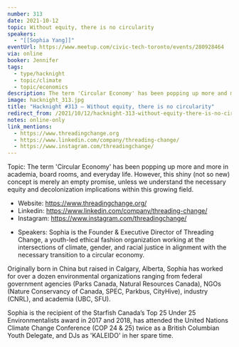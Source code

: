 ```yaml
---
number: 313
date: 2021-10-12
topic: Without equity, there is no circularity
speakers:
  - "[[Sophia Yang]]"
eventUrl: https://www.meetup.com/civic-tech-toronto/events/280928464
via: online
booker: Jennifer
tags:
  - type/hacknight
  - topic/climate
  - topic/economics
description: The term 'Circular Economy' has been popping up more and more in academia, board rooms, and everyday life. However, this shiny (not so new) concept is merely an empty promise, unless we understand the necessary equity and decolonization implications within this growing field.
image: hacknight_313.jpg
title: "Hacknight #313 – Without equity, there is no circularity"
redirect_from: /2021/10/12/hacknight-313-without-equity-there-is-no-circularity-with-sophia-yang/
notes: online-only
link_mentions:
  - https://www.threadingchange.org
  - https://www.linkedin.com/company/threading-change/
  - https://www.instagram.com/threadingchange/
---
```


Topic:
The term 'Circular Economy' has been popping up more and more in academia, board rooms, and everyday life. However, this shiny (not so new) concept is merely an empty promise, unless we understand the necessary equity and decolonization implications within this growing field.

- Website: https://www.threadingchange.org/
- Linkedin: https://www.linkedin.com/company/threading-change/
- Instagram: https://www.instagram.com/threadingchange/

+ Speakers:
Sophia is the Founder & Executive Director of Threading Change, a youth-led ethical fashion organization working at the intersections of climate, gender, and racial justice in alignment with the necessary transition to a circular economy.

Originally born in China but raised in Calgary, Alberta, Sophia has worked for over a dozen environmental organizations ranging from federal government agencies (Parks Canada, Natural Resources Canada), NGOs (Nature Conservancy of Canada, SPEC, Parkbus, CityHive), industry (CNRL), and academia (UBC, SFU).

Sophia is the recipient of the Starfish Canada’s Top 25 Under 25 Environmentalists award in 2017 and 2018, has attended the United Nations Climate Change Conference (COP 24 & 25) twice as a British Columbian Youth Delegate, and DJs as 'KALEIDO' in her spare time.
